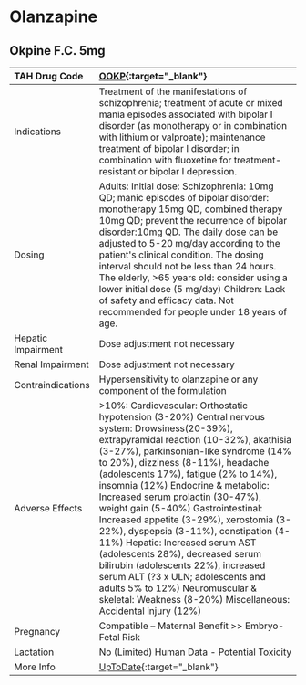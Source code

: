 # Olanzapine

## Okpine F.C. 5mg

| TAH Drug Code      | [OOKP](https://www.tahsda.org.tw/drugs/hissearch.php?drug_code=OOKP){:target="_blank"}                                                                                                                                                                                                                                                                                                                                                                                                                                                                                                                                                                                                                                      |
|:-------------------|:----------------------------------------------------------------------------------------------------------------------------------------------------------------------------------------------------------------------------------------------------------------------------------------------------------------------------------------------------------------------------------------------------------------------------------------------------------------------------------------------------------------------------------------------------------------------------------------------------------------------------------------------------------------------------------------------------------------------------|
| Indications        | Treatment of the manifestations of schizophrenia; treatment of acute or mixed mania episodes associated with bipolar I disorder (as monotherapy or in combination with lithium or valproate); maintenance treatment of bipolar I disorder; in combination with fluoxetine for treatment-resistant or bipolar I depression.                                                                                                                                                                                                                                                                                                                                                                                                  |
| Dosing             | Adults: Initial dose: Schizophrenia: 10mg QD; manic episodes of bipolar disorder: monotherapy 15mg QD, combined therapy 10mg QD; prevent the recurrence of bipolar disorder:10mg QD. The daily dose can be adjusted to 5-20 mg/day according to the patient's clinical condition. The dosing interval should not be less than 24 hours. The elderly, >65 years old: consider using a lower initial dose (5 mg/day) Children: Lack of safety and efficacy data. Not recommended for people under 18 years of age.                                                                                                                                                                                                            |
| Hepatic Impairment | Dose adjustment not necessary                                                                                                                                                                                                                                                                                                                                                                                                                                                                                                                                                                                                                                                                                               |
| Renal Impairment   | Dose adjustment not necessary                                                                                                                                                                                                                                                                                                                                                                                                                                                                                                                                                                                                                                                                                               |
| Contraindications  | Hypersensitivity to olanzapine or any component of the formulation                                                                                                                                                                                                                                                                                                                                                                                                                                                                                                                                                                                                                                                          |
| Adverse Effects    | >10%: Cardiovascular: Orthostatic hypotension (3-20%) Central nervous system: Drowsiness(20-39%), extrapyramidal reaction (10-32%), akathisia (3-27%), parkinsonian-like syndrome (14% to 20%), dizziness (8-11%), headache (adolescents 17%), fatigue (2% to 14%), insomnia (12%) Endocrine & metabolic: Increased serum prolactin (30-47%), weight gain (5-40%) Gastrointestinal: Increased appetite (3-29%), xerostomia (3-22%), dyspepsia (3-11%), constipation (4-11%) Hepatic: Increased serum AST (adolescents 28%), decreased serum bilirubin (adolescents 22%), increased serum ALT (?3 x ULN; adolescents and adults 5% to 12%) Neuromuscular & skeletal: Weakness (8-20%) Miscellaneous: Accidental injury (12%) |
| Pregnancy          | Compatible – Maternal Benefit >> Embryo-Fetal Risk                                                                                                                                                                                                                                                                                                                                                                                                                                                                                                                                                                                                                                                                          |
| Lactation          | No (Limited) Human Data - Potential Toxicity                                                                                                                                                                                                                                                                                                                                                                                                                                                                                                                                                                                                                                                                                |
| More Info          | [UpToDate](https://www.uptodate.com/contents/olanzapine-drug-information){:target="_blank"}                                                                                                                                                                                                                                                                                                                                                                                                                                                                                                                                                                                                                                 |

